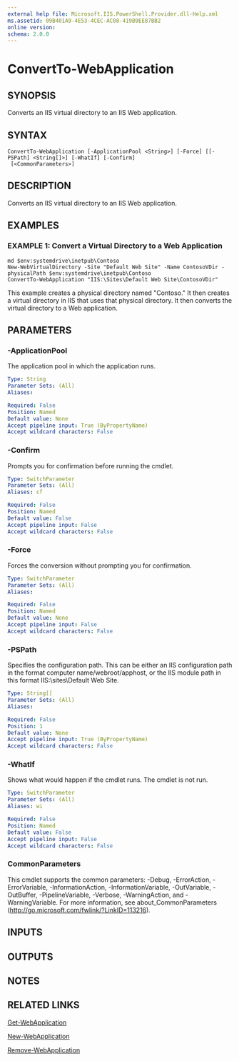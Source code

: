 ```yaml
---
external help file: Microsoft.IIS.PowerShell.Provider.dll-Help.xml
ms.assetid: 09B401A9-4E53-4CEC-AC08-419B9EE87BB2
online version: 
schema: 2.0.0
---
```


# ConvertTo-WebApplication

## SYNOPSIS
Converts an IIS virtual directory to an IIS Web application.

## SYNTAX

```
ConvertTo-WebApplication [-ApplicationPool <String>] [-Force] [[-PSPath] <String[]>] [-WhatIf] [-Confirm]
 [<CommonParameters>]
```

## DESCRIPTION
Converts an IIS virtual directory to an IIS Web application.

## EXAMPLES

### EXAMPLE 1: Convert a Virtual Directory to a Web Application
```
md $env:systemdrive\inetpub\Contoso
New-WebVirtualDirectory -Site "Default Web Site" -Name ContosoVDir -physicalPath $env:systemdrive\inetpub\Contoso 
ConvertTo-WebApplication "IIS:\Sites\Default Web Site\ContosoVDir"
```

This example creates a physical directory named "Contoso." It then creates a virtual directory in IIS that uses that physical directory.
It then converts the virtual directory to a Web application.

## PARAMETERS

### -ApplicationPool
The application pool in which the application runs.

```yaml
Type: String
Parameter Sets: (All)
Aliases: 

Required: False
Position: Named
Default value: None
Accept pipeline input: True (ByPropertyName)
Accept wildcard characters: False
```

### -Confirm
Prompts you for confirmation before running the cmdlet.

```yaml
Type: SwitchParameter
Parameter Sets: (All)
Aliases: cf

Required: False
Position: Named
Default value: False
Accept pipeline input: False
Accept wildcard characters: False
```

### -Force
Forces the conversion without prompting you for confirmation.

```yaml
Type: SwitchParameter
Parameter Sets: (All)
Aliases: 

Required: False
Position: Named
Default value: None
Accept pipeline input: False
Accept wildcard characters: False
```

### -PSPath
Specifies the configuration path.
This can be either an IIS configuration path in the format computer name/webroot/apphost, or the IIS module path in this format IIS:\sites\Default Web Site.

```yaml
Type: String[]
Parameter Sets: (All)
Aliases: 

Required: False
Position: 1
Default value: None
Accept pipeline input: True (ByPropertyName)
Accept wildcard characters: False
```

### -WhatIf
Shows what would happen if the cmdlet runs.
The cmdlet is not run.

```yaml
Type: SwitchParameter
Parameter Sets: (All)
Aliases: wi

Required: False
Position: Named
Default value: False
Accept pipeline input: False
Accept wildcard characters: False
```

### CommonParameters
This cmdlet supports the common parameters: -Debug, -ErrorAction, -ErrorVariable, -InformationAction, -InformationVariable, -OutVariable, -OutBuffer, -PipelineVariable, -Verbose, -WarningAction, and -WarningVariable. For more information, see about_CommonParameters (http://go.microsoft.com/fwlink/?LinkID=113216).

## INPUTS

## OUTPUTS

## NOTES

## RELATED LINKS

[Get-WebApplication](./Get-WebApplication.md)

[New-WebApplication](./New-WebApplication.md)

[Remove-WebApplication](./Remove-WebApplication.md)

